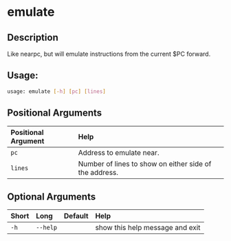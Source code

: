 



# emulate

## Description


Like nearpc, but will emulate instructions from the current $PC forward.
## Usage:


```bash
usage: emulate [-h] [pc] [lines]

```
## Positional Arguments

|Positional Argument|Help|
| :--- | :--- |
|`pc`|Address to emulate near.|
|`lines`|Number of lines to show on either side of the address.|

## Optional Arguments

|Short|Long|Default|Help|
| :--- | :--- | :--- | :--- |
|`-h`|`--help`||show this help message and exit|
